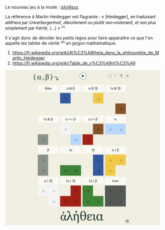 Le nouveau jeu à la mode : [ἀλήθεια](https://truth.cthiebaud.com/).

La référence à Martin Heidegger est flagrante : « [𝐻𝑒𝑖𝑑𝑒𝑔𝑔𝑒𝑟], 𝑒𝑛 𝑡𝑟𝑎𝑑𝑢𝑖𝑠𝑎𝑛𝑡 𝑎𝑙𝑒̀𝑡ℎ𝑒𝑖𝑎 𝑝𝑎𝑟 𝑈𝑛𝑣𝑒𝑟𝑏𝑜𝑟𝑔𝑒𝑛ℎ𝑒𝑖𝑡, 𝑑𝑒́𝑣𝑜𝑖𝑙𝑒𝑚𝑒𝑛𝑡 𝑜𝑢 𝑝𝑙𝑢𝑡𝑜̂𝑡 𝑛𝑜𝑛-𝑣𝑜𝑖𝑙𝑒𝑚𝑒𝑛𝑡, 𝑒𝑡 𝑛𝑜𝑛 𝑝𝑙𝑢𝑠 𝑠𝑖𝑚𝑝𝑙𝑒𝑚𝑒𝑛𝑡 𝑝𝑎𝑟 𝑉𝑒́𝑟𝑖𝑡𝑒́, (...) » ⁽¹⁾.

Il s'agit donc de dévoiler les petits legos pour faire apparaître ce que l'on appelle les tables de vérité ⁽²⁾ en jargon mathématique.

1. https://fr.wikipedia.org/wiki/Al%C3%A8theia_dans_la_philosophie_de_Martin_Heidegger
1. https://fr.wikipedia.org/wiki/Table_de_v%C3%A9rit%C3%A9

![ἀλήθεια](screenshot.jpg)



